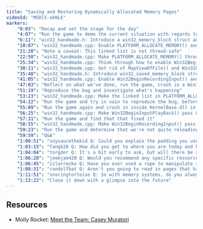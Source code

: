 ```yaml
---
title: "Saving and Restoring Dynamically Allocated Memory Pages"
videoId: "MSDl5-akNLE"
markers:
    "0:03": "Recap and set the stage for the day"
    "4:07": "Run the game to demo the current situation with regards to the looped live code editing"
    "6:11": "win32_handmade.h: Introduce a win32_memory_block struct and add a MemorySentinel to win32_state to enable us to iterate over the memory blocks"
    "10:07": "win32_handmade.cpp: Enable PLATFORM_ALLOCATE_MEMORY() and PLATFORM_DEALLOCATE_MEMORY() to handle multiple linked memory blocks"
    "21:20": "Note a caveat: This linked list is not thread-safe"
    "22:50": "win32_handmade.cpp: Make PLATFORM_ALLOCATE_MEMORY() thread-safe"
    "25:34": "win32_handmade.cpp: Think through how to enable Win32BeginRecordingInput() and Win32BeginInputPlayBack() to handle multiple memory blocks"
    "30:11": "win32_handmade.cpp: Get rid of MapViewOfFile() and Win32GetReplayBuffer() and other cruft"
    "35:48": "win32_handmade.h: Introduce win32_saved_memory_block struct and enable Win32BeginInputPlayBack() to play from blocks of that type"
    "41:05": "win32_handmade.cpp: Enable Win32BeginRecordingInput() and Win32EndRecordingInput() to handle multiple blocks"
    "47:03": "Reflect on what we've done, run the game, crash in a Win32DeallocateMemory() call and investigate why"
    "51:19": "Reproduce the bug and investigate what's happening"
    "53:23": "win32_handmade.cpp: Make the linked list in PLATFORM_ALLOCATE_MEMORY() thread-safe"
    "54:22": "Run the game and try in vain to reproduce the bug, before describing what was happening"
    "55:09": "Run the game again and crash in inside KernelBase.dll in Win32BeginInputPlayBack()"
    "56:25": "win32_handmade.cpp: Make Win32BeginInputPlayBack() pass &BytesRead to ReadFile()"
    "57:31": "Run the game and find that that fixed it"
    "58:55": "win32_handmade.cpp: Make Win32BeginRecordingInput() pass &BytesWritten to WriteFile()"
    "59:23": "Run the game and determine that we're not quite reloading correctly"
    "59:59": "Q&A"
    "1:00:51": "soysaucethekid Q: Could you explain the padding you used for the memory struct? I believe you said it was for cache-line stuff, so if you omitted it, would it just result in more cache line misses or would it crash the game?"
    "1:03:15": "fangk20 Q: How did you get to where you are today and how did you do it, in terms of coding knowledge? [see Resources, Molly Rocket]"
    "1:04:04": "torgdor Q: It's a bit early to ask, but will there be a HandmadeCon 2017?"
    "1:06:28": "jeemjam420 Q: Would you recommend any specific resource for learning C++? So far I've been using the \"learncpp\" website"
    "1:06:45": "zilarrezko Q: Have you ever used a rope to manipulate strings?"
    "1:08:31": "randolfbat Q: Aren't you going to read in pages that have been deallocated?"
    "1:11:51": "snoringtortoise Q: So with memory systems, do you always try to put extra bits of data at the end to ensure if they ask for memory from a specific address then it doesn't ruin their day?"
    "1:13:22": "Close it down with a glimpse into the future"
---
```


## Resources

* Molly Rocket: [Meet the Team: Casey Muratori](https://mollyrocket.com/news_0003.html)
